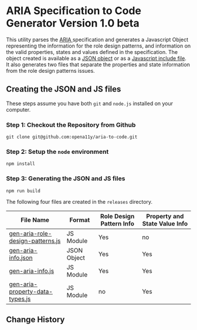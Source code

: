 # ARIA Specification to Code Generator Version 1.0 beta

This utility parses the [ARIA ](https://www.w3.org/TR/wai-aria/) specification and generates a Javascript Object representing the information for the role design patterns, and information on the valid properties, states and values defined in the specification.  The object created is available as a [JSON object](releases/ariaInHtmlInfo.json) or as a [Javascript include file](releases/ariaInHtmlInfo.js).  It also generates two files that separate the properties and state information from the role design patterns issues.

## Creating the JSON and JS files

These steps assume you have both `git` and `node.js` installed on your computer.

### Step 1: Checkout the Repository from Github

```git clone git@github.com:opena11y/aria-to-code.git```

### Step 2: Setup the `node` environment

```npm install```

### Step 3: Generating the JSON and JS files

```npm run build```

The following four files are created in the `releases` directory.

| File Name | Format | Role Design Pattern Info | Property and State Value Info |
| --------- | ------ | ------------------------ | ----------------------------- |
| [gen-aria-role-design-patterns.js](releases/gen-aria-role-design-patterns.js) | JS Module   | Yes | no  |
| [gen-aria-info.json](releases/gen-aria-info.json)                             | JSON Object | Yes | Yes |
| [gen-aria-info.js](releases/gen-aria-info.js)                                 | JS Module   | Yes | Yes |
| [gen-aria-property-data-types.js](releases/gen-aria-property-data-types.js)   | JS Module   | no  | Yes |

## Change History


